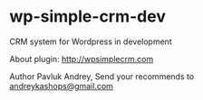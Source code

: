 # wp-simple-crm-dev
CRM system for Wordpress in development

About plugin: http://wpsimplecrm.com 

Author Pavluk Andrey, 
Send your recommends to andreykashops@gmail.com
